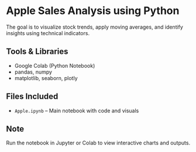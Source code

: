 # Apple Sales Analysis  using Python
The goal is to visualize stock trends, apply moving averages, and identify insights using technical indicators.

## Tools & Libraries
- Google Colab (Python Notebook)
- pandas, numpy  
- matplotlib, seaborn, plotly

##  Files Included
- `Apple.ipynb` – Main notebook with code and visuals

## Note
Run the notebook in Jupyter or Colab to view interactive charts and outputs.
